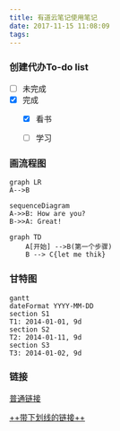 ```yaml
---
title: 有道云笔记使用笔记
date: 2017-11-15 11:08:09
tags:
---
```



### 创建代办To-do list
- [ ] 未完成
- [x] 完成
  - [x] 看书
  - [ ] 学习


### 画流程图

```
graph LR
A-->B
```


```
sequenceDiagram
A->>B: How are you?
B->>A: Great!
```


```
graph TD
    A[开始] -->B(第一个步骤)
    B --> C{let me thik}
```

### 甘特图
```
gantt
dateFormat YYYY-MM-DD
section S1
T1: 2014-01-01, 9d
section S2
T2: 2014-01-11, 9d
section S3
T3: 2014-01-02, 9d
```


### 链接
[普通链接](http://www.helloshell.cn)


[++带下划线的链接++](http://www.helloshell.cn)